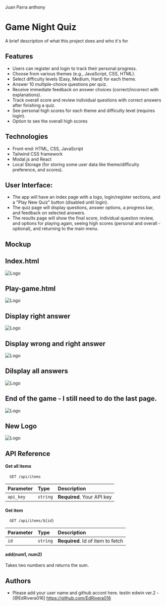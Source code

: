 Juan Parra
anthony
# Game Night Quiz

A brief description of what this project does and who it's for


## Features

- Users can register and login to track their personal progress.
- Choose from various themes (e.g., JavaScript, CSS, HTML).
- Select difficulty levels (Easy, Medium, Hard) for each theme.
- Answer 10 multiple-choice questions per quiz.
- Receive immediate feedback on answer choices (correct/incorrect with explanations).
- Track overall score and review individual questions with correct answers after finishing a quiz.
- See personal high scores for each theme and difficulty level (requires login).
- Option to see the overall high scores 



## Technologies 

- Front-end: HTML, CSS, JavaScript 
- Tailwind CSS framework
- Modal.js and React
- Local Storage (for storing some user data like theme/difficulty preference, and scores).


## User Interface:

- The app will have an index page with a logo, login/register sections, and a "Play New Quiz" button (disabled until login).
- The quiz page will display questions, answer options, a progress bar, and feedback on selected answers.
- The results page will show the final score, individual question review, and options for playing again, seeing high scores (personal and overall - optional), and returning to the main menu.

## Mockup
## Index.html
![Logo](https://onedrive.live.com/embed?resid=39761E70E3F1CCCA%2112010&authkey=%21ANrfo5dN4ui9MLQ&height=660)
## Play-game.html
![Logo](https://onedrive.live.com/embed?resid=39761E70E3F1CCCA%2112009&authkey=%21ADeSwnEs3LR53do&height=660)
## Display right answer
![Logo](https://onedrive.live.com/embed?resid=39761E70E3F1CCCA%2112007&authkey=%21AA1ZTXVt8-WX-7U&height=660)
## Display wrong and right answer
![Logo](https://onedrive.live.com/embed?resid=39761E70E3F1CCCA%2112003&authkey=%21APxDBzFdzuVfO_I&height=660)
## Dilsplay all answers
![Logo](https://onedrive.live.com/embed?resid=39761E70E3F1CCCA%2112005&authkey=%21AGafXfE6QqpTpww&height=660)
## End of the game - I still need to do the last page.
![Logo](https://onedrive.live.com/embed?resid=39761E70E3F1CCCA%2112005&authkey=%21AGafXfE6QqpTpww&height=660)
## New Logo
![Logo](https://onedrive.live.com/embed?resid=39761E70E3F1CCCA%2112008&authkey=%21AKSt0lCyNYCPeRc&height=660)




## API Reference

#### Get all items

```http
  GET /api/items
```

| Parameter | Type     | Description                |
| :-------- | :------- | :------------------------- |
| `api_key` | `string` | **Required**. Your API key |

#### Get item

```http
  GET /api/items/${id}
```

| Parameter | Type     | Description                       |
| :-------- | :------- | :-------------------------------- |
| `id`      | `string` | **Required**. Id of item to fetch |

#### add(num1, num2)

Takes two numbers and returns the sum.


## Authors

- Please add your user name and github accont here.
testin edwin ver.2
-[@EdRivera016] https://github.com/EdRivera016